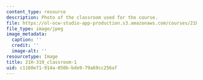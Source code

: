 ```yaml
---
content_type: resource
description: Photo of the classroom used for the course.
file: https://ol-ocw-studio-app-production.s3.amazonaws.com/courses/21h-319-race-crime-and-citizenship-in-american-law-fall-2014/c1160e71914a050bbde979a69cc256af_21H-319_classroom-1.jpg
file_type: image/jpeg
image_metadata:
  caption: ''
  credit: ''
  image-alt: ''
resourcetype: Image
title: 21H-319_classroom-1
uid: c1160e71-914a-050b-bde9-79a69cc256af
---
```

